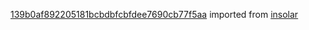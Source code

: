 [139b0af892205181bcbdbfcbfdee7690cb77f5aa](https://github.com/insolar/insolar/commit/139b0af892205181bcbdbfcbfdee7690cb77f5aa) imported from [insolar](https://github.com/insolar/insolar)
